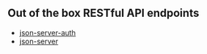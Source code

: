 ## Out of the box RESTful API endpoints

- [json-server-auth](https://www.npmjs.com/package/json-server-auth)
- [json-server](https://www.npmjs.com/package/json-server)
